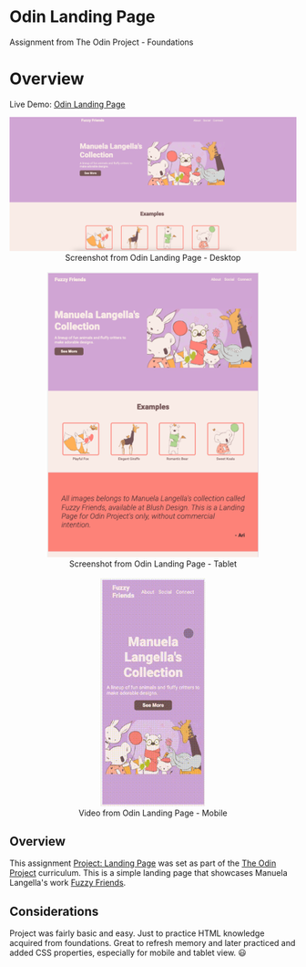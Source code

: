 # Odin Landing Page

Assignment from The Odin Project - Foundations

# Overview

Live Demo: <a href="https://ariferreira/odin-landing-page/" target="_blank" noreferrer>Odin Landing Page</a>

<div align="center">
<img width="985" alt="Screenshot from Odin Landing Page - Desktop" src="./images/desktop.png">
Screenshot from Odin Landing Page - Desktop
<br/>
<br/>
<img height="500" alt="Screenshot from Odin Landing Page - Tablet" src="./images/tablet.png">
<br/>
Screenshot from Odin Landing Page - Tablet
<br/>
<br/>
<img height="400" alt="Screenshot from Odin Landing Page - Mobile" src="./images/mobile.gif">
<br/>
Video from Odin Landing Page - Mobile
</div>

## Overview

This assignment <a href="https://www.theodinproject.com/lessons/foundations-landing-page" target="_blank" noreferrer>Project: Landing Page</a> was set as part of the <a href="https://www.theodinproject.com/" target="_blank" noreferrer> The Odin Project</a> curriculum. This is a simple landing page that showcases Manuela Langella's work <a href="https://blush.design/pt/collections/aarkKHQ2eBWDgSC0A3U6/fuzzy-friends-illustrations" target="_blank" noreferrer> Fuzzy Friends</a>.

## Considerations

Project was fairly basic and easy. Just to practice HTML knowledge acquired from foundations. Great to refresh memory and later practiced and added CSS properties, especially for mobile and tablet view. :smiley:
